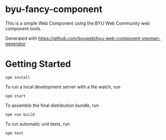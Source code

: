 # byu-fancy-component

This is a simple Web Component using the BYU Web Community web component
tools.

Generated with https://github.com/byuweb/byu-web-component-yeoman-generator

# Getting Started

```
npm install
```

To run a local development server with a file watch, run

```
npm start
```

To assemble the final distribution bundle, run

```
npm run build
```

To run automatic unit tests, run

```
npm test
```



